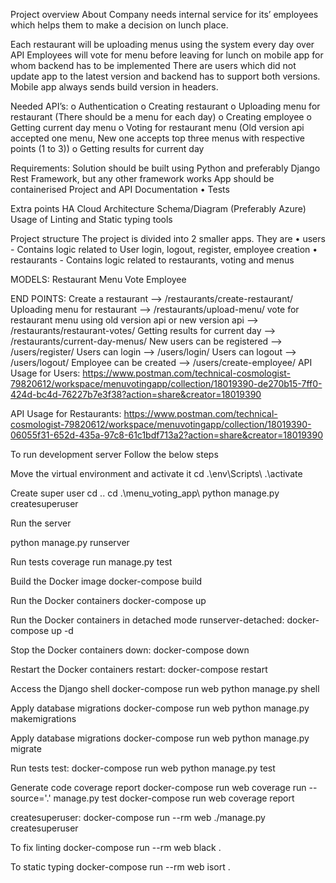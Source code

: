 Project overview
About
Company needs internal service for its’ employees which helps them to make a decision on lunch place.

Each restaurant will be uploading menus using the system every day over API Employees will vote for menu before leaving for lunch on mobile app for whom backend has to be implemented There are users which did not update app to the latest version and backend has to support both versions. Mobile app always sends build version in headers.

Needed API’s:
o Authentication o Creating restaurant o Uploading menu for restaurant (There should be a menu for each day) o Creating employee o Getting current day menu o Voting for restaurant menu (Old version api accepted one menu, New one accepts top three menus with respective points (1 to 3)) o Getting results for current day

Requirements:
Solution should be built using Python and preferably Django Rest Framework, but any other framework works App should be containerised Project and API Documentation • Tests

Extra points
HA Cloud Architecture Schema/Diagram (Preferably Azure) Usage of Linting and Static typing tools

Project structure
The project is divided into 2 smaller apps. They are • users - Contains logic related to User login, logout, register, employee creation • restaurants - Contains logic related to restaurants, voting and menus

MODELS:
Restaurant Menu Vote Employee

END POINTS:
Create a restaurant --> /restaurants/create-restaurant/
Uploading menu for restaurant --> /restaurants/upload-menu/
vote for restaurant menu using old version api or new version api --> /restaurants/restaurant-votes/
Getting results for current day --> /restaurants/current-day-menus/
New users can be registered --> /users/register/
Users can login --> /users/login/
Users can logout --> /users/logout/
Employee can be created --> /users/create-employee/
API Usage for Users:
https://www.postman.com/technical-cosmologist-79820612/workspace/menuvotingapp/collection/18019390-de270b15-7ff0-424d-bc4d-76227b7e3f38?action=share&creator=18019390

API Usage for Restaurants:
https://www.postman.com/technical-cosmologist-79820612/workspace/menuvotingapp/collection/18019390-06055f31-652d-435a-97c8-61c1bdf713a2?action=share&creator=18019390

To run development server
Follow the below steps

Move the virtual environment and activate it
cd .\env\Scripts\ .\activate

Create super user cd .. cd .\menu_voting_app\ python manage.py createsuperuser

Run the server

python manage.py runserver

Run tests
coverage run manage.py test

Build the Docker image
docker-compose build

Run the Docker containers
docker-compose up

Run the Docker containers in detached mode
runserver-detached: docker-compose up -d

Stop the Docker containers
down: docker-compose down

Restart the Docker containers
restart: docker-compose restart

Access the Django shell
docker-compose run web python manage.py shell

Apply database migrations
docker-compose run web python manage.py makemigrations

Apply database migrations
docker-compose run web python manage.py migrate

Run tests
test: docker-compose run web python manage.py test

Generate code coverage report
docker-compose run web coverage run --source='.' manage.py test docker-compose run web coverage report

createsuperuser:
docker-compose run --rm web ./manage.py createsuperuser

To fix linting
docker-compose run --rm web black .

To static typing
docker-compose run --rm web isort .
